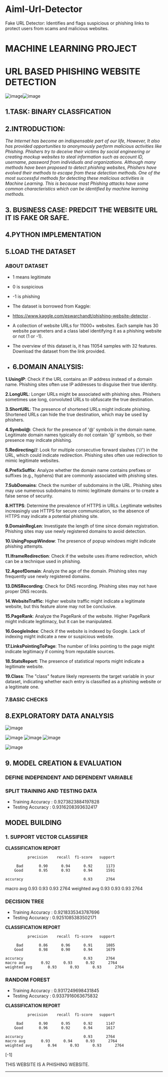 # Aiml-Url-Detector
Fake URL Detector: Identifies and flags suspicious or phishing links to protect users from scams and malicious websites.
# MACHINE LEARNING PROJECT
# URL BASED PHISHING WEBSITE DETECTION 
![image](https://github.com/Tanwar-12/PHISHING-WEBSITE-DETECTION/assets/110081008/40af9366-64e0-4a34-adbc-db3261053861)![image](https://github.com/Tanwar-12/PHISHING-WEBSITE-DETECTION/assets/110081008/901a42a2-833c-4188-84dd-1694017b5368)



## 1.TASK: BINARY CLASSFICATION
## 2.INTRODUCTION:
*The Internet has become an indispensable part of our life, However, It also has provided opportunities to anonymously perform malicious activities like Phishing. Phishers try to deceive their victims by social engineering or creating mockup websites to steal information such as account ID, username, password from individuals and organizations. Although many methods have been proposed to detect phishing websites, Phishers have evolved their methods to escape from these detection methods. One of the most successful methods for detecting these malicious activities is Machine Learning. This is because most Phishing attacks have some common characteristics which can be identified by machine learning methods.*
## 3. BUSINESS CASE: PREDCIT THE WEBSITE URL IT IS FAKE OR SAFE.

## 4.PYTHON IMPLEMENTATION
## 5.LOAD THE DATASET
###  **ABOUT DATASET**
* 1 means legitimate
* 0 is suspicious
* -1 is phishing

* The dataset is borrowed from Kaggle:
* https://www.kaggle.com/eswarchandt/phishing-website-detector .

* A collection of website URLs for 11000+ websites. Each sample has 30 website parameters and a class label identifying it as a phishing website or not (1 or -1).

* The overview of this dataset is, it has 11054 samples with 32 features. Download the dataset from the link provided.
  
* ## 6.**DOMAIN ANALYSIS**:
**1.UsingIP**: Check if the URL contains an IP address instead of a domain name. Phishing sites often use IP addresses to disguise their true identity.

**2.LongURL**: Longer URLs might be associated with phishing sites. Phishers sometimes use long, convoluted URLs to obfuscate the true destination.

**3.ShortURL**: The presence of shortened URLs might indicate phishing. Shortened URLs can hide the true destination, which may be used by phishers.

**4.Symbol@**: Check for the presence of '@' symbols in the domain name. Legitimate domain names typically do not contain '@' symbols, so their presence may indicate phishing.


**5.Redirecting//**: Look for multiple consecutive forward slashes ('//') in the URL, which could indicate redirection. Phishing sites often use redirection to mimic legitimate websites.

**6.PrefixSuffix**:  Analyze whether the domain name contains prefixes or suffixes (e.g., hyphens) that are commonly associated with phishing sites.

**7.SubDomains**: Check the number of subdomains in the URL. Phishing sites may use numerous subdomains to mimic legitimate domains or to create a false sense of security.

**8.HTTPS**:  Determine the prevalence of HTTPS in URLs. Legitimate websites increasingly use HTTPS for secure communication, so the absence of HTTPS may indicate a potential phishing site.

**9.DomainRegLen**: Investigate the length of time since domain registration. Phishing sites may use newly registered domains to avoid detection.


**10.UsingPopupWindow**: The presence of popup windows might indicate phishing attempts.

**11.IframeRedirection**: Check if the website uses iframe redirection, which can be a technique used in phishing.

**12.AgeofDomain**: Analyze the age of the domain. Phishing sites may frequently use newly registered domains.

**13.DNSRecording**: Check for DNS recording. Phishing sites may not have proper DNS records.

**14.WebsiteTraffic**: Higher website traffic might indicate a legitimate website, but this feature alone may not be conclusive.

**15.PageRank**: Analyze the PageRank of the website. Higher PageRank might indicate legitimacy, but it can be manipulated.

**16.GoogleIndex**: Check if the website is indexed by Google. Lack of indexing might indicate a new or suspicious website.

**17.LinksPointingToPage**:  The number of links pointing to the page might indicate legitimacy if coming from reputable sources.

**18.StatsReport**: The presence of statistical reports might indicate a legitimate website.

**19.Class**: The "class" feature likely represents the target variable in your dataset, indicating whether each entry is classified as a phishing website or a legitimate one.
### 7.BASIC CHECKS

## 8.EXPLORATORY DATA ANALYSIS
![image](https://github.com/Tanwar-12/PHISHING-WEBSITE-DETECTION/assets/110081008/3fca3c1d-0ccd-449a-b1c2-507e31881df6)

![image](https://github.com/Tanwar-12/PHISHING-WEBSITE-DETECTION/assets/110081008/1272acaf-5258-401d-850f-139000b07c74)
![image](https://github.com/Tanwar-12/PHISHING-WEBSITE-DETECTION/assets/110081008/64ed4220-8be2-49f2-bc20-b9e49ad04cb1)
![image](https://github.com/Tanwar-12/PHISHING-WEBSITE-DETECTION/assets/110081008/7e41415d-ef8f-4078-827b-abb4a78795dd)


![image](https://github.com/Tanwar-12/PHISHING-WEBSITE-DETECTION/assets/110081008/e99cc639-f324-4294-8d3c-456d27b31e61)

## 9. MODEL CREATION & EVALUATION
### DEFINE INDEPENDENT AND DEPENDENT VARIABLE
### SPLIT TRAINING AND TESTING DATA
* Training Accuracy : 0.9273823884197828
* Testing Accuracy : 0.9316208393632417
## MODEL BUILDING
### 1. SUPPORT VECTOR CLASSIFIER

**CLASSIFICATION REPORT** 

              precision    recall  f1-score   support

         Bad       0.90      0.94      0.92      1173
        Good       0.95      0.93      0.94      1591

    accuracy                           0.93      2764
   macro avg       0.93      0.93      0.93      2764
weighted avg       0.93      0.93      0.93      2764

### DECISION TREE
* Training Accuracy : 0.9218335343787696
* Testing Accuracy : 0.9251085383502171

**CLASSIFICATION REPORT**

              precision    recall  f1-score   support

         Bad       0.86      0.96      0.91      1085
        Good       0.98      0.90      0.94      1679

    accuracy                           0.93      2764
    macro avg       0.92      0.93      0.92      2764
    weighted avg       0.93      0.93      0.93      2764

### RANDOM FOREST
* Training Accuracy : 0.9317249698431845
* Testing Accuracy : 0.9337916063675832

**CLASSIFICATION REPORT**

              precision    recall  f1-score   support

         Bad       0.90      0.95      0.92      1147
        Good       0.96      0.92      0.94      1617

    accuracy                           0.93      2764
    macro avg       0.93      0.94      0.93      2764
    weighted avg       0.94      0.93      0.93      2764



 [-1]
 
THIS WEBSITE IS A PHISHING WEBSITE.
******************************







